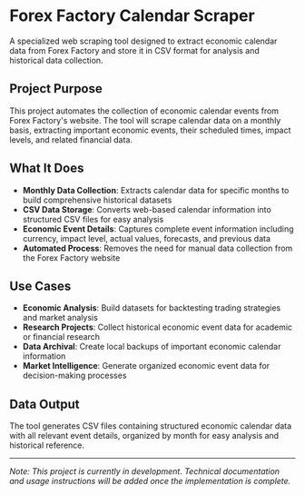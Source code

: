 # Forex Factory Calendar Scraper

A specialized web scraping tool designed to extract economic calendar data from Forex Factory and store it in CSV format for analysis and historical data collection.

## Project Purpose

This project automates the collection of economic calendar events from Forex Factory's website. The tool will scrape calendar data on a monthly basis, extracting important economic events, their scheduled times, impact levels, and related financial data.

## What It Does

- **Monthly Data Collection**: Extracts calendar data for specific months to build comprehensive historical datasets
- **CSV Data Storage**: Converts web-based calendar information into structured CSV files for easy analysis
- **Economic Event Details**: Captures complete event information including currency, impact level, actual values, forecasts, and previous data
- **Automated Process**: Removes the need for manual data collection from the Forex Factory website

## Use Cases

- **Economic Analysis**: Build datasets for backtesting trading strategies and market analysis
- **Research Projects**: Collect historical economic event data for academic or financial research
- **Data Archival**: Create local backups of important economic calendar information
- **Market Intelligence**: Generate organized economic event data for decision-making processes

## Data Output

The tool generates CSV files containing structured economic calendar data with all relevant event details, organized by month for easy analysis and historical reference.

---

*Note: This project is currently in development. Technical documentation and usage instructions will be added once the implementation is complete.* 